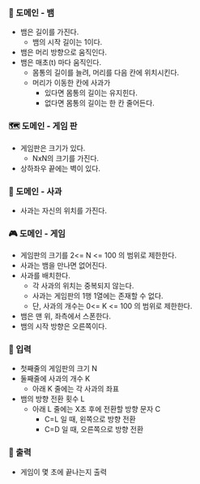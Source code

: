 ### 🐍 도메인 - 뱀

+ 뱀은 길이를 가진다.
  + 뱀의 시작 길이는 1이다.
+ 뱀은 머리 방향으로 움직인다.
+ 뱀은 매초(t) 마다 움직인다.
  + 몸통의 길이를 늘려, 머리를 다음 칸에 위치시킨다.
  + 머리가 이동한 칸에 사과가
    + 있다면 몸통의 길이는 유지힌다.
    + 없다면 몸통의 길이는 한 칸 줄어든다. 

### 🗺️ 도메인 - 게임 판

+ 게임판은 크기가 있다.
    + NxN의 크기를 가진다.
+ 상하좌우 끝에는 벽이 있다.

### 🍎 도메인 - 사과

+ 사과는 자신의 위치를 가진다.

### 🎮 도메인 - 게임

+ 게임판의 크기를 2<= N <= 100 의 범위로 제한한다. 
+ 사과는 뱀을 만나면 없어진다.
+ 사과를 배치한다.
    + 각 사과의 위치는 중복되지 않는다.
    + 사과는 게임판의 1행 1열에는 존재할 수 없다. 
    + 단, 사과의 개수는 0<= K <= 100 의 범위로 제한한다.
+ 뱀은 맨 위, 좌측에서 스폰한다.
+ 뱀의 시작 방향은 오른쪽이다.

### 💬 입력 

+ 첫째줄의 게임판의 크기 N
+ 둘째줄에 사과의 개수 K
    + 아래 K 줄에는 각 사과의 좌표
+ 뱀의 방향 전환 횟수 L
    + 아래 L 줄에는 X초 후에 전환할 방향 문자 C
        + C=L 일 때, 왼쪽으로 방향 전환
        + C=D 일 때, 오른쪽으로 방향 전환


### 💬 출력
+ 게임이 몇 초에 끝나는지 출력